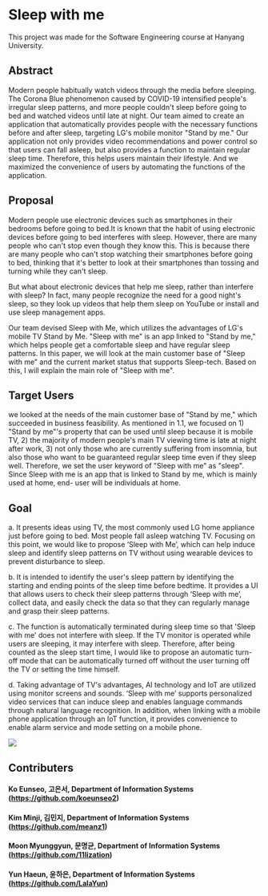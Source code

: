 # Sleep with me
This project was made for the Software Engineering course at Hanyang University.<div>
## Abstract
Modern people habitually watch videos through the media before sleeping. The Corona Blue phenomenon caused by COVID-19 intensified people's irregular sleep patterns, and more people couldn't sleep before going to bed and watched videos until late at night. Our team aimed to create an application that automatically provides people with the necessary functions before and after sleep, targeting LG's mobile monitor "Stand by me." Our application not only provides video recommendations and power control so that users can fall asleep, but also provides a function to maintain regular sleep time. Therefore, this helps users maintain their lifestyle. And we maximized the convenience of users by automating the functions of the application.

## Proposal
Modern people use electronic devices such as smartphones in their bedrooms before going to bed.It is known that the habit of using electronic devices before going to bed interferes with sleep. However, there are many people who can't stop even though they know this. This is because there are many people who can't stop watching their smartphones before going to bed, thinking that it's better to look at their smartphones than tossing and turning while they can't sleep.

But what about electronic devices that help me sleep, rather than interfere with sleep? In fact, many people recognize the need for a good night's sleep, so they look up videos that help them sleep on YouTube or install and use sleep management apps.

Our team devised Sleep with Me, which utilizes the advantages of LG's mobile TV Stand by Me. "Sleep with me" is an app linked to "Stand by me," which helps people get a comfortable sleep and have regular sleep patterns. In this paper, we will look at the main customer base of "Sleep with me" and the current market status that supports Sleep-tech. Based on this, I will explain the main role of "Sleep with me".

  
## Target Users
we looked at the needs of the main customer base of "Stand by me," which succeeded in business feasibility. As mentioned in 1.1, we focused on 1) "Stand by me"'s property that can be used until sleep because it is mobile TV, 2) the majority of modern people's main TV viewing time is late at night after work, 3) not only those who are currently suffering from insomnia, but also those who want to be guaranteed regular sleep time even if they sleep well. Therefore, we set the user keyword of "Sleep with me" as "sleep". Since Sleep with me is an app that is linked to Stand by me, which is mainly used at home, end- user will be individuals at home.
  
## Goal
a. It presents ideas using TV, the most commonly used LG home appliance just before going to bed.
Most people fall asleep watching TV. Focusing on this point, we would like to propose ‘Sleep with Me’, which can help induce sleep and identify sleep patterns on TV without using wearable devices to prevent disturbance to sleep.
    
b. It is intended to identify the user's sleep pattern by identifying the starting and ending points of the sleep time before bedtime.
It provides a UI that allows users to check their sleep patterns through ‘Sleep with me’, collect data, and easily check the data so that they can regularly manage and grasp their sleep patterns.
    
c. The function is automatically terminated during sleep time so that 'Sleep with me' does not interfere with sleep. If the TV monitor is operated while users are sleeping, it
may interfere with sleep. Therefore, after being counted as the sleep start time, I would like to propose an automatic turn-off mode that can be automatically turned off without the user turning off the TV or setting the time himself.
    
d. Taking advantage of TV's advantages, AI technology and IoT are utilized using monitor screens and sounds.
‘Sleep with me’ supports personalized video services that can induce sleep and enables language commands through natural language recognition. In addition, when linking with a mobile phone application through an IoT function, it provides convenience to enable alarm service and mode setting on a mobile phone.
  
<a href='https://ifh.cc/v-5KKl4A' target='_blank'><img src='https://ifh.cc/g/5KKl4A.jpg' border='0'></a>
## Contributers
#### Ko Eunseo, 고은서, Department of Information Systems (https://github.com/koeunseo2) <div>
#### Kim Minji, 김민지, Department of Information Systems (https://github.com/meanz1) <div>
#### Moon Myunggyun, 문명균, Department of Information Systems (https://github.com/11lization) <div> 
#### Yun Haeun, 윤하은, Department of Information Systems (https://github.com/LalaYun) <div>

